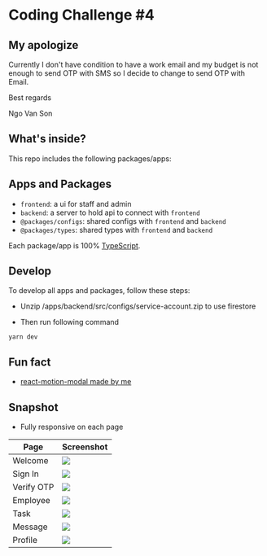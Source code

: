 # Coding Challenge #4

## My apologize

Currently I don't have condition to have a work email and my budget is not enough to send OTP with SMS so I decide to change to send OTP with Email.

Best regards

Ngo Van Son

## What's inside?

This repo includes the following packages/apps:

## Apps and Packages

- `frontend`: a ui for staff and admin
- `backend`: a server to hold api to connect with `frontend`
- `@packages/configs`: shared configs with `frontend` and `backend`
- `@packages/types`: shared types with `frontend` and `backend`

Each package/app is 100% [TypeScript](https://www.typescriptlang.org/).


## Develop

To develop all apps and packages, follow these steps:

- Unzip /apps/backend/src/configs/service-account.zip to use firestore

- Then run following command
```
yarn dev
```

## Fun fact

- [react-motion-modal made by me](https://github.com/sonnv1912/react-motion-modal)

## Snapshot

- Fully responsive on each page

| Page         | Screenshot |
|--------------|------------|
| Welcome      | ![](https://github.com/user-attachments/assets/7bb7c5ff-444c-4960-b35a-e30878a825cf) |
| Sign In      | ![](https://github.com/user-attachments/assets/5e060d72-dc22-421e-b050-eff254d97af1) |
| Verify OTP   | ![](https://github.com/user-attachments/assets/c25cc653-f42b-4990-ad76-7c7437196bb3) |
| Employee     | ![](https://github.com/user-attachments/assets/5ef8de02-cc86-4586-bc02-22634cfaacf7) |
| Task         | ![](https://github.com/user-attachments/assets/749d9e0b-3054-427c-98e4-886936185546) |
| Message      | ![](https://github.com/user-attachments/assets/ed1727e2-f727-493e-a4e6-043b02d27e6d) |
| Profile      | ![](https://github.com/user-attachments/assets/7d452137-3cd4-492f-a688-9aa39ca1a3fd) |
